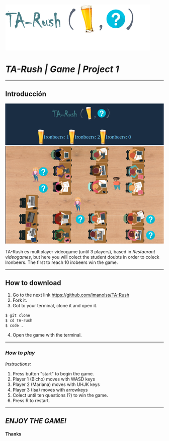 ![](/images/logoGame.png)

# _TA-Rush | Game | Project 1_

---

## **Introducción**

![](/Extra/example.png)

TA-Rush es multiplayer videogame (until 3 players), based in _Restaurant videogames_, but here you will colect the
student doubts in order to coleck Ironbeers. The first to reach 10 irobeers win the game.

---

## **How to download**

1. Go to the next link <https://github.com/imanolss/TA-Rush>
2. Fork it.
3. Got to your terminal, clone it and open it.

```
$ git clone
$ cd TA-rush
$ code .
```

4. Open the game with the terminal.

---

### _How to play_

_Instructions:_

1. Press button "start" to begin the game.
2. Player 1 (Bicho) moves with WASD keys
3. Player 2 (Mariana) moves with UHJK keys
4. Player 3 (Isa) moves with arrowkeys
5. Colect until ten questions (?) to win the game.
6. Press R to restart.

---

## _ENJOY THE GAME!_

#### Thanks
